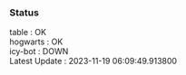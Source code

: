 ### Status


table : OK  
hogwarts : OK  
icy-bot : DOWN  
Latest Update : 2023-11-19 06:09:49.913800
